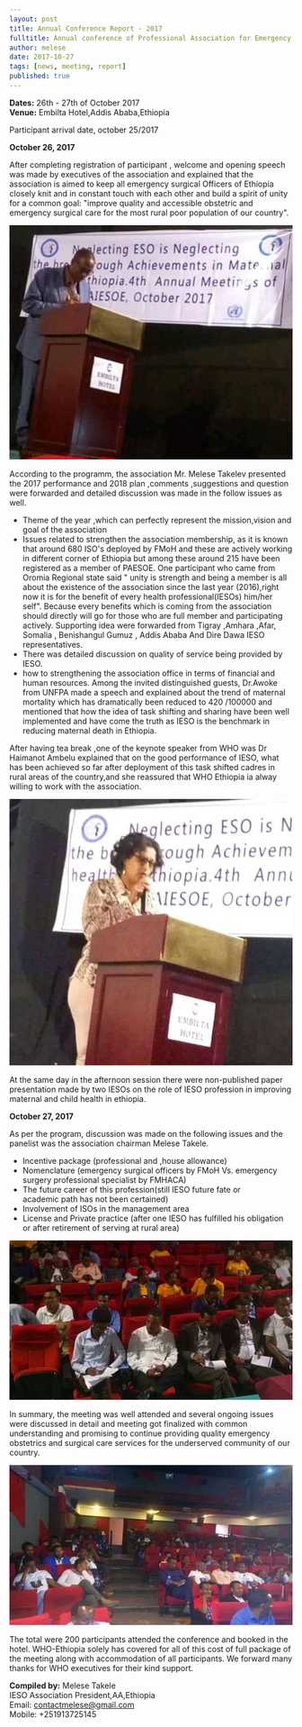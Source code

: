 ```yaml
---
layout: post
title: Annual Conference Report - 2017
fulltitle: Annual conference of Professional Association for Emergency Surgical Officers of Ethiopia - 2017
author: melese
date: 2017-10-27
tags: [news, meeting, report]
published: true
---
```


**Dates:** 26th - 27th of October 2017  
**Venue:** Embilta Hotel,Addis Ababa,Ethiopia  

Participant arrival date, october 25/2017

**October 26, 2017**

After completing registration of participant , welcome and opening speech was made by executives of the association and explained that the association is aimed to keep all emergency surgical Officers of Ethiopia closely knit and in constant touch with each other and build a spirit of unity for a common goal: "improve quality and accessible obstetric and emergency surgical care for the most rural poor population of our country".

![Speaker at PAESOE Annual Conference 2018](/assets/images/2017-10-27-annual-conference-report-1.jpeg)

According to the programm, the association Mr. Melese Takelev presented the 2017 performance and 2018 plan ,comments ,suggestions and question were forwarded and detailed discussion was made in the follow issues as well.

- Theme of the year ,which can perfectly represent the mission,vision and goal of the association
- Issues related to strengthen the association membership, as it is known that around 680 ISO's deployed by FMoH and these are actively working in different corner of Ethiopia but among these around 215 have been registered as a member of PAESOE. 
One participant who came from Oromia Regional state said " unity is strength and being a member is all about the existence of the association since the last year (2016),right now it is for the benefit of every health professional(IESOs) him/her self".
Because every benefits which is coming from the association should directly will go for those who are full member and participating actively.
Supporting idea were forwarded from Tigray ,Amhara ,Afar, Somalia , Benishangul Gumuz , Addis Ababa And Dire Dawa IESO representatives.
- There was detailed discussion on quality of service being provided by IESO.
- how to strengthening the association office in terms of financial and human resources.
Among the invited distinguished guests, Dr.Awoke from UNFPA made a speech and explained about the trend of maternal mortality which has dramatically been reduced to 420 /100000 and mentioned that how the idea of task shifting and sharing have been well implemented and have come the truth as IESO is the benchmark in reducing maternal death in Ethiopia.

After having tea break ,one of the keynote speaker from WHO was Dr Haimanot Ambelu explained that on the good performance of IESO, what has been achieved so far after deployment of this task shifted cadres in rural areas of the country,and she reassured that WHO Ethiopia ia alway willing to work with the association.

![Speaker at PAESOE Annual Conference 2018](/assets/images/2017-10-27-annual-conference-report-2.jpeg)

At the same day in the afternoon session there were non-published paper presentation made by two IESOs on the role of IESO profession in improving maternal and child health in ethiopia.

**October 27, 2017**

As per the program, discussion was made on the following issues and the panelist was the association chairman Melese Takele.

- Incentive package (professional and ,house allowance)
- Nomenclature (emergency surgical officers by FMoH Vs. emergency surgery professional specialist by FMHACA)
- The future career of this profession(still IESO future fate or academic path has not been certained)
- Involvement of ISOs in the management area
- License and Private practice (after one IESO has fulfilled his obligation or after retirement of serving at rural area)

![Participants at PAESOE Annual Conference 2018](/assets/images/2017-10-27-annual-conference-report-3.jpeg)

In summary, the meeting was well attended and several ongoing issues were discussed in detail and meeting got finalized with common understanding and promising to continue providing quality emergency obstetrics and surgical care services for the underserved community of our country.

![Participants at PAESOE Annual Conference 2018](/assets/images/2017-10-27-annual-conference-report-4.jpeg)

The total were 200 participants attended the conference and booked in the hotel.
WHO-Ethiopia solely has covered for all of this cost of full package of the meeting along with accommodation of all participants.
We forward many thanks for WHO executives for their kind support.

**Compiled by:**
Melese Takele  
IESO Association President,AA,Ethiopia  
Email: contactmelese@gmail.com  
Mobile: +251913725145  
